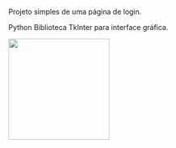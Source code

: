 <html>

<title> Página de Login </title>

Projeto simples de uma página de login.

<title> Principais tecnologias utilizadas </title>

Python
Biblioteca TkInter para interface gráfica.

<img src="file:///C:/Users/alici/OneDrive/Imagens/Capturas%20de%20tela/Captura%20de%20tela%202023-04-22%20175303.png" width="200" height="200"/>
</html>
